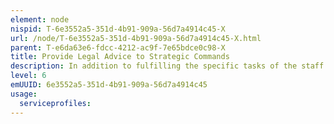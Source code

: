```yaml
---
element: node
nispid: T-6e3552a5-351d-4b91-909a-56d7a4914c45-X
url: /node/T-6e3552a5-351d-4b91-909a-56d7a4914c45-X.html
parent: T-e6da63e6-fdcc-4212-ac9f-7e65bdce0c98-X
title: Provide Legal Advice to Strategic Commands
description: In addition to fulfilling the specific tasks of the staff Legal Advisers set out below, Legal Advisers attached to a strategic command headquarters have the responsibility of providing guidance and oversight to the Alliance Legal Advisers in subordinate organizations. Accordingly, it is expected that the strategic command Legal Adviser will oversee provision of legal services by Legal Advisers assigned to subordinate commands and, through the chain of command, will  * Coordinate within the staff to ensure the appropriate utilization of Legal Advisers and legal assets. * Encourage attendance at continuing legal education/training which will enhance legal performance relevant to the mission of the subordinate organization to which a Legal Adviser is assigned. * Oversee availability and quality of Legal Adviser and other legal services within subordinate units. * Monitor legal services extended to individual members of units. * Provide or assist in the provision of legal services to commands without assigned Legal Advisers. * Consult frequently with command and other Legal Advisers and make recommendations for courses of action which will improve legal services within the Alliance.
level: 6
emUUID: 6e3552a5-351d-4b91-909a-56d7a4914c45
usage:
  serviceprofiles:
---
```

